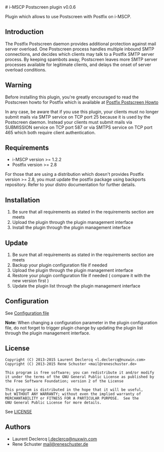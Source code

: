 # i-MSCP Postscreen plugin v0.0.6

Plugin which allows to use Postscreen with Postfix on i-MSCP.

## Introduction

The Postfix Postscreen daemon provides additional protection against mail server overload. One Postscreen process
handles multiple inbound SMTP connections, and decides which clients may talk to a Postfix SMTP server process. By
keeping spambots away, Postscreen leaves more SMTP server processes available for legitimate clients, and delays the
onset of server overload conditions.

## Warning

Before installing this plugin, you're greatly encouraged to read the Postscreen howto for Postfix which is available at
[Postfix Postscreen Howto](http://www.postfix.org/POSTSCREEN_README.html "Postfix Postscreen Howto")

In any case, be aware that if you use this plugin, your clients must no longer submit mails via SMTP service on TCP port
25 because it is used by the Postscreen daemon. Instead your clients must submit mails via SUBMISSION service on TCP port
587 or via SMTPS service on TCP port 465 which both require client authentication.

## Requirements

* i-MSCP version >= 1.2.2
* Postfix version >= 2.8

For those that are using a distribution which doesn't provides Postfix version >= 2.8, you must update the postfix
package using backports repository. Refer to your distro documentation for further details.

## Installation

1. Be sure that all requirements as stated in the requirements section are meets
2. Upload the plugin through the plugin management interface
3. Install the plugin through the plugin management interface

## Update

1. Be sure that all requirements as stated in the requirements section are meets
2. Backup your plugin configuration file if needed
3. Upload the plugin through the plugin management interface
4. Restore your plugin configuration file if needed ( compare it with the new version first )
5. Update the plugin list through the plugin management interface

## Configuration

See [Configuration file](../Postscreen/config.php)

**Note:** When changing a configuration parameter in the plugin configuration file, do not forget to trigger plugin
change by updating the plugin list through the plugin management interface.

## License

```
Copyright (C) 2013-2015 Laurent Declercq <l.declercq@nuxwin.com>
Copyright (C) 2013-2015 Rene Schuster <mail@reneschuster.de>

This program is free software; you can redistribute it and/or modify
it under the terms of the GNU General Public License as published by
the Free Software Foundation; version 2 of the License

This program is distributed in the hope that it will be useful,
but WITHOUT ANY WARRANTY; without even the implied warranty of
MERCHANTABILITY or FITNESS FOR A PARTICULAR PURPOSE.  See the
GNU General Public License for more details.
```

See [LICENSE](LICENSE)

## Authors

* Laurent Declercq <l.declercq@nuxwin.com>
* Rene Schuster <mail@reneschuster.de>
